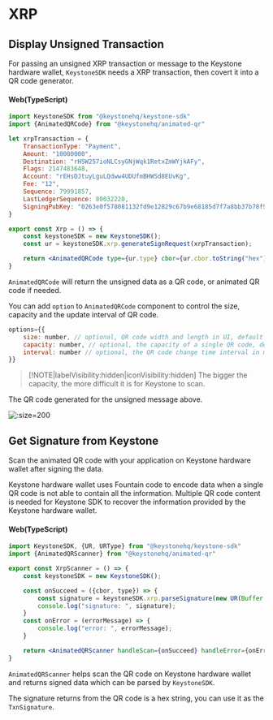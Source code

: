 # XRP

## Display Unsigned Transaction

For passing an unsigned XRP transaction or message to the Keystone hardware wallet,
`KeystoneSDK` needs a XRP transaction, then covert it into a QR code generator.

<!-- tabs:start -->

#### **Web(TypeScript)**

```jsx
import KeystoneSDK from "@keystonehq/keystone-sdk"
import {AnimatedQRCode} from "@keystonehq/animated-qr"

let xrpTransaction = {
    TransactionType: "Payment",
    Amount: "10000000",
    Destination: "rHSW257ioNLCsyGNjWqk1RetxZmWYjkAFy",
    Flags: 2147483648,
    Account: "rEHsDJtuyLguLQdww4UDUfmBHWSd8EUvKg",
    Fee: "12",
    Sequence: 79991857,
    LastLedgerSequence: 80032220,
    SigningPubKey: "0263e0f578081132fd9e12829c67b9e68185d7f7a8bb37b78f98e976c3d9d163e6"
}

export const Xrp = () => {
    const keystoneSDK = new KeystoneSDK();
    const ur = keystoneSDK.xrp.generateSignRequest(xrpTransaction);

    return <AnimatedQRCode type={ur.type} cbor={ur.cbor.toString("hex")}/>
}
```

`AnimatedQRCode` will return the unsigned data as a QR code, or animated QR code if needed.

You can add `option` to `AnimatedQRCode` component to control the size, capacity and the update interval of QR code.
```jsx
options={{
    size: number, // optional, QR code width and length in UI, default 180px
    capacity: number, // optional, the capacity of a single QR code, default 400 bytes per image
    interval: number // optional, the QR code change time interval in mill seconds for animated QR code, default 100ms
}}
```
> [!NOTE|labelVisibility:hidden|iconVisibility:hidden]
> The bigger the capacity, the more difficult it is for Keystone to scan.

<!-- tabs:end -->

The QR code generated for the unsigned message above.

![](/_media/sign-xrp-tx.png ':size=200')

## Get Signature from Keystone

Scan the animated QR code with your application on Keystone hardware wallet after signing the data.

Keystone hardware wallet uses Fountain code to encode data when a single QR code is not able to contain all the information.
Multiple QR code content is needed for Keystone SDK to recover the information provided by the Keystone hardware wallet.


<!-- tabs:start -->

#### **Web(TypeScript)**

```jsx
import KeystoneSDK, {UR, URType} from "@keystonehq/keystone-sdk"
import {AnimatedQRScanner} from "@keystonehq/animated-qr"

export const XrpScanner = () => {
    const keystoneSDK = new KeystoneSDK();

    const onSucceed = ({cbor, type}) => {
        const signature = keystoneSDK.xrp.parseSignature(new UR(Buffer.from(cbor, "hex"), type))
        console.log("signature: ", signature);
    }
    const onError = (errorMessage) => {
        console.log("error: ", errorMessage);
    }

    return <AnimatedQRScanner handleScan={onSucceed} handleError={onError} urTypes={[URType.XrpAccount]} />
}
```

`AnimatedQRScanner` helps scan the QR code on Keystone hardware wallet and returns signed data which can be parsed by `KeystoneSDK`.

<!-- tabs:end -->

The signature returns from the QR code is a hex string, you can use it as the `TxnSignature`.

